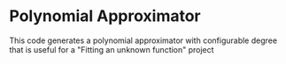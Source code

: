 # Polynomial Approximator
This code generates a polynomial approximator with configurable degree that is useful for a "Fitting an unknown function" project
